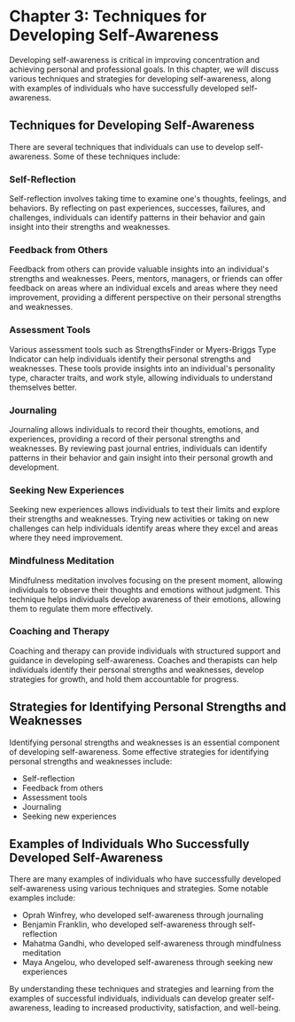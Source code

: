 Chapter 3: Techniques for Developing Self-Awareness
===================================================

Developing self-awareness is critical in improving concentration and achieving personal and professional goals. In this chapter, we will discuss various techniques and strategies for developing self-awareness, along with examples of individuals who have successfully developed self-awareness.

Techniques for Developing Self-Awareness
----------------------------------------

There are several techniques that individuals can use to develop self-awareness. Some of these techniques include:

### Self-Reflection

Self-reflection involves taking time to examine one's thoughts, feelings, and behaviors. By reflecting on past experiences, successes, failures, and challenges, individuals can identify patterns in their behavior and gain insight into their strengths and weaknesses.

### Feedback from Others

Feedback from others can provide valuable insights into an individual's strengths and weaknesses. Peers, mentors, managers, or friends can offer feedback on areas where an individual excels and areas where they need improvement, providing a different perspective on their personal strengths and weaknesses.

### Assessment Tools

Various assessment tools such as StrengthsFinder or Myers-Briggs Type Indicator can help individuals identify their personal strengths and weaknesses. These tools provide insights into an individual's personality type, character traits, and work style, allowing individuals to understand themselves better.

### Journaling

Journaling allows individuals to record their thoughts, emotions, and experiences, providing a record of their personal strengths and weaknesses. By reviewing past journal entries, individuals can identify patterns in their behavior and gain insight into their personal growth and development.

### Seeking New Experiences

Seeking new experiences allows individuals to test their limits and explore their strengths and weaknesses. Trying new activities or taking on new challenges can help individuals identify areas where they excel and areas where they need improvement.

### Mindfulness Meditation

Mindfulness meditation involves focusing on the present moment, allowing individuals to observe their thoughts and emotions without judgment. This technique helps individuals develop awareness of their emotions, allowing them to regulate them more effectively.

### Coaching and Therapy

Coaching and therapy can provide individuals with structured support and guidance in developing self-awareness. Coaches and therapists can help individuals identify their personal strengths and weaknesses, develop strategies for growth, and hold them accountable for progress.

Strategies for Identifying Personal Strengths and Weaknesses
------------------------------------------------------------

Identifying personal strengths and weaknesses is an essential component of developing self-awareness. Some effective strategies for identifying personal strengths and weaknesses include:

* Self-reflection
* Feedback from others
* Assessment tools
* Journaling
* Seeking new experiences

Examples of Individuals Who Successfully Developed Self-Awareness
-----------------------------------------------------------------

There are many examples of individuals who have successfully developed self-awareness using various techniques and strategies. Some notable examples include:

* Oprah Winfrey, who developed self-awareness through journaling
* Benjamin Franklin, who developed self-awareness through self-reflection
* Mahatma Gandhi, who developed self-awareness through mindfulness meditation
* Maya Angelou, who developed self-awareness through seeking new experiences

By understanding these techniques and strategies and learning from the examples of successful individuals, individuals can develop greater self-awareness, leading to increased productivity, satisfaction, and well-being.
